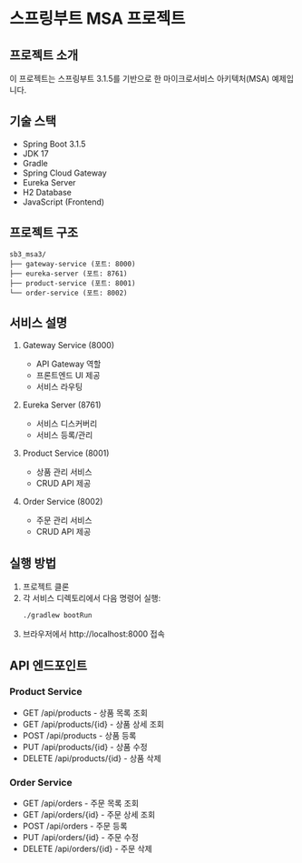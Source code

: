 # 스프링부트 MSA 프로젝트

## 프로젝트 소개
이 프로젝트는 스프링부트 3.1.5를 기반으로 한 마이크로서비스 아키텍처(MSA) 예제입니다.

## 기술 스택
- Spring Boot 3.1.5
- JDK 17
- Gradle
- Spring Cloud Gateway
- Eureka Server
- H2 Database
- JavaScript (Frontend)

## 프로젝트 구조
```
sb3_msa3/
├── gateway-service (포트: 8000)
├── eureka-server (포트: 8761)
├── product-service (포트: 8001)
└── order-service (포트: 8002)
```

## 서비스 설명
1. Gateway Service (8000)
   - API Gateway 역할
   - 프론트엔드 UI 제공
   - 서비스 라우팅

2. Eureka Server (8761)
   - 서비스 디스커버리
   - 서비스 등록/관리

3. Product Service (8001)
   - 상품 관리 서비스
   - CRUD API 제공

4. Order Service (8002)
   - 주문 관리 서비스
   - CRUD API 제공

## 실행 방법
1. 프로젝트 클론
2. 각 서비스 디렉토리에서 다음 명령어 실행:
   ```bash
   ./gradlew bootRun
   ```
3. 브라우저에서 http://localhost:8000 접속

## API 엔드포인트
### Product Service
- GET /api/products - 상품 목록 조회
- GET /api/products/{id} - 상품 상세 조회
- POST /api/products - 상품 등록
- PUT /api/products/{id} - 상품 수정
- DELETE /api/products/{id} - 상품 삭제

### Order Service
- GET /api/orders - 주문 목록 조회
- GET /api/orders/{id} - 주문 상세 조회
- POST /api/orders - 주문 등록
- PUT /api/orders/{id} - 주문 수정
- DELETE /api/orders/{id} - 주문 삭제 